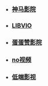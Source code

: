 
- ### [神马影院](https://www.smdyy.cc) 
- ### [LIBVIO](https://www.libvio.me/) 
- ### [蛋蛋赞影院](https://www.dandanzan10.top/)
- ### [no视频](https://www.novipnoad.com/)
- ### [低端影视](https://ddrk.me/)



